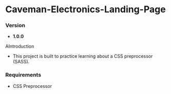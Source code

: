 <h1>Caveman-Electronics-Landing-Page</h1>

<h3>Version</h3>
<ul>
    <li><strong>1.0.0</strong></li>
</ul

<h3>AIntroduction</h3>
<ul>
    <li>This project is built to practice learning about a CSS preprocessor (SASS).</li>
</ul>

<h3>Requirements</h3>
<ul>
    <li>CSS Preprocessor</li>
</ul>
